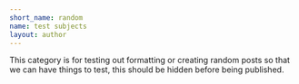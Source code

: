 ```yaml
---
short_name: random
name: test subjects
layout: author
---
```


This category is for testing out formatting or creating random posts so that we can have things to test, this should be hidden before being published.